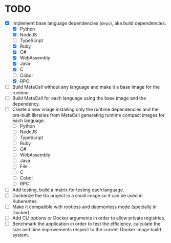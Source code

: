  # TODO
 
 - [X] Implement base language dependencies (`deps`), aka build dependencies.
    - [X] Python
    - [X] NodeJS
    - [ ] TypeScript
    - [X] Ruby
    - [X] C#
    - [X] WebAssembly
    - [X] Java
    - [X] C
    - [ ] Cobol
    - [X] RPC
 - [ ] Build MetaCall without any language and make it a base image for the runtime.
 - [ ] Build MetaCall for each language using the base image and the dependency.
 - [ ] Create a new image installing only the runtime dependencies and the pre-built libraries from MetaCall generating runtime compact images for each language.
    - [ ] Python
    - [ ] NodeJS
    - [ ] TypeScript
    - [ ] Ruby
    - [ ] C#
    - [ ] WebAssembly
    - [ ] Java
    - [ ] File
    - [ ] C
    - [ ] Cobol
    - [ ] RPC
 - [ ] Add testing, build a matrix for testing each language.
 - [ ] Dockerize the Go project in a small image so it can be used in Kuberentes.
 - [ ] Make it compatible with rootless and daemonless mode (specially in Docker).
 - [ ] Add CLI options or Docker arguments in order to allow private registries.
 - [ ] Benchmark the application in order to test the efficiency, calculate the size and time improvements respect to the current Docker image build system.
